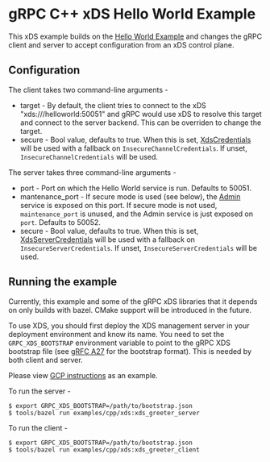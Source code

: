 # gRPC C++ xDS Hello World Example

This xDS example builds on the [Hello World Example](https://github.com/grpc/grpc/tree/master/examples/cpp/helloworld) and changes the gRPC client and server to accept configuration from an xDS control plane.

## Configuration

The client takes two command-line arguments -
* target - By default, the client tries to connect to the xDS "xds:///helloworld:50051" and gRPC would use xDS to resolve this target and connect to the server backend. This can be overriden to change the target.
* secure - Bool value, defaults to true. When this is set, [XdsCredentials](https://github.com/grpc/proposal/blob/master/A29-xds-tls-security.md) will be used with a fallback on `InsecureChannelCredentials`. If unset, `InsecureChannelCredentials` will be used.

The server takes three command-line arguments -
* port - Port on which the Hello World service is run. Defaults to 50051.
* mantenance_port - If secure mode is used (see below), the [Admin](https://github.com/grpc/proposal/blob/master/A38-admin-interface-api.md) service is exposed on this port. If secure mode is not used, `maintenance_port` is unused, and the Admin service is just exposed on `port`. Defaults to 50052.
* secure - Bool value, defaults to true. When this is set, [XdsServerCredentials](https://github.com/grpc/proposal/blob/master/A29-xds-tls-security.md) will be used with a fallback on `InsecureServerCredentials`. If unset, `InsecureServerCredentials` will be used.

## Running the example

Currently, this example and some of the gRPC xDS libraries that it depends on only builds with bazel. CMake support will be introduced in the future.

To use XDS, you should first deploy the XDS management server in your deployment environment and know its name. You need to set the `GRPC_XDS_BOOTSTRAP` environment variable to point to the gRPC XDS bootstrap file (see [gRFC A27](https://github.com/grpc/proposal/blob/master/A27-xds-global-load-balancing.md#xdsclient-and-bootstrap-file) for the bootstrap format). This is needed by both client and server.

Please view [GCP instructions](https://cloud.google.com/traffic-director/docs/security-proxyless-setup) as an example.

To run the server -

```
$ export GRPC_XDS_BOOTSTRAP=/path/to/bootstrap.json
$ tools/bazel run examples/cpp/xds:xds_greeter_server
```

To run the client -

```
$ export GRPC_XDS_BOOTSTRAP=/path/to/bootstrap.json
$ tools/bazel run examples/cpp/xds:xds_greeter_client
```

